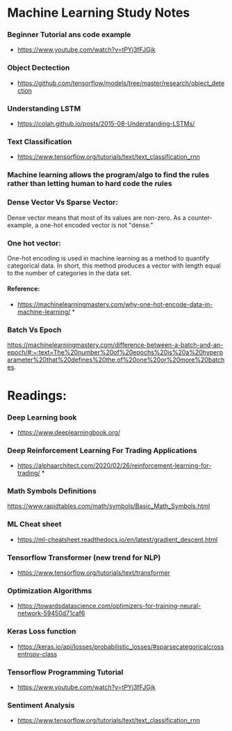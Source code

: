 # Machine Learning Study Notes

### Beginner Tutorial ans code example
* https://www.youtube.com/watch?v=tPYj3fFJGjk

### Object Dectection 
* https://github.com/tensorflow/models/tree/master/research/object_detection

### Understanding LSTM
* https://colah.github.io/posts/2015-08-Understanding-LSTMs/

### Text Classification
* https://www.tensorflow.org/tutorials/text/text_classification_rnn

### Machine learning allows the program/algo to find the rules rather than letting human to hard code the rules

### Dense Vector Vs Sparse Vector:
Dense vector means that most of its values are non-zero. As a counter-example, a one-hot encoded vector is not "dense."

### One hot vector:
One-hot encoding is used in machine learning as a method to quantify categorical data. In short, this method produces a vector with length equal to the number of categories in the data set.

#### Reference:
* https://machinelearningmastery.com/why-one-hot-encode-data-in-machine-learning/ *

### Batch Vs Epoch
https://machinelearningmastery.com/difference-between-a-batch-and-an-epoch/#:~:text=The%20number%20of%20epochs%20is%20a%20hyperparameter%20that%20defines%20the,of%20one%20or%20more%20batches.


# Readings: 

### Deep Learning book
* https://www.deeplearningbook.org/

### Deep Reinforcement Learning For Trading Applications

* https://alphaarchitect.com/2020/02/26/reinforcement-learning-for-trading/ * 

### Math Symbols Definitions

https://www.rapidtables.com/math/symbols/Basic_Math_Symbols.html

### ML Cheat sheet 
* https://ml-cheatsheet.readthedocs.io/en/latest/gradient_descent.html

### Tensorflow Transformer (new trend for NLP)
* https://www.tensorflow.org/tutorials/text/transformer

### Optimization Algorithms
* https://towardsdatascience.com/optimizers-for-training-neural-network-59450d71caf6

### Keras Loss function
* https://keras.io/api/losses/probabilistic_losses/#sparsecategoricalcrossentropy-class

### Tensorflow Programming Tutorial

* https://www.youtube.com/watch?v=tPYj3fFJGjk

### Sentiment Analysis
* https://www.tensorflow.org/tutorials/text/text_classification_rnn

